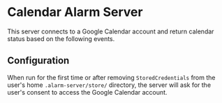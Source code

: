 # Calendar Alarm Server

This server connects to a Google Calendar account and return calendar status based on the following events.

## Configuration

When run for the first time or after removing `StoredCredentials` from the user's home `.alarm-server/store/` directory, the server will ask for the user's consent to access the Google Calendar account.

